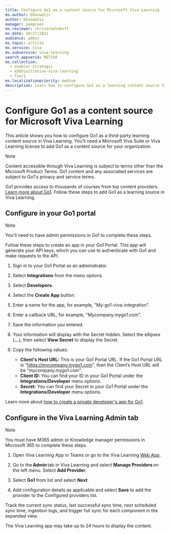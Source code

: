 ```yaml
---
title: Configure Go1 as a content source for Microsoft Viva Learning
ms.author: bhaswatic
author: bhaswatic
manager: pamgreen
ms.reviewer: chrisarnoldmsft
ms.date: 10/27/2021
audience: admin
ms.topic: article
ms.service: viva
ms.subservice: viva-learning
search.appverid: MET150
ms.collection:
  - enabler-strategic
  - m365initiative-viva-learning
  - Tier1
ms.localizationpriority: medium
description: Learn how to configure Go1 as a learning content source for Microsoft Viva Learning.
---
```


# Configure Go1 as a content source for Microsoft Viva Learning

This article shows you how to configure Go1 as a third-party learning content source in Viva Learning. You'll need a Microsoft Viva Suite or Viva Learning license to add Go1 as a content source for your organization.

>[!NOTE]
>Content accessible through Viva Learning is subject to terms other than the Microsoft Product Terms. Go1 content and any associated services are subject to Go1's privacy and service terms.

Go1 provides access to thousands of courses from top content providers. [Learn more about Go1](https://www.go1.com/go1-microsoft-viva). Follow these steps to add Go1 as a learning source in Viva Learning.

## Configure in your Go1 portal

>[!NOTE]
>You'll need to have admin permissions in Go1 to complete these steps.

Follow these steps to create an app in your Go1 Portal. This app will generate your API keys, which you can use to authenticate with Go1 and make requests to the API.

1. Sign in to your Go1 Portal as an administrator.

2. Select **Integrations** from the menu options.

3. Select **Developers**.
   
5. Select the **Create App** button.
   
7. Enter a name for the app, for example, "My-go1-viva-integration".
   
9. Enter a callback URL, for example, "Mycompany.mygo1.com".
    
11. Save the information you entered.

13. Your information will display with the Secret hidden. Select the ellipses (**...**), then select **View Secret** to display the Secret.
    
15. Copy the following values:

    - **Client's Host URL:** This is your Go1 Portal URL. If the Go1 Portal URL is "https://mycompany.mygo1.com", then the Client’s Host URL will be "mycompany.mygo1.com".
    - **Client ID:** You can find your ID in your Go1 Portal under the **Integrations/Developer** menu options.
    - **Secret:** You can find your Secret in your Go1 Portal under the **Integrations/Developer** menu options.

Learn more about [how to create a private developer's app for Go1](https://help.go1.com/en/articles/4642648-integrate-with-the-go1-api).

## Configure in the Viva Learning Admin tab

> [!NOTE]
> You must have M365 admin or Knowledge manager permissions in Microsoft 365 to complete these steps.

1. Open Viva Learning App in Teams or go to the Viva Learning [Web App](https://aka.ms/VivaLearningWeb).

2. Go to the **Admin** tab in Viva Learning and select **Manage Providers** on the left menu. Select **Add Provider**.

3. Select **Go1** from list and select **Next**. 

4. Add configuration details as applicable and select **Save** to add the provider to the Configured providers list. 

Track the current sync status, last successful sync time, next scheduled sync time, ingestion logs, and trigger full sync for each component in the expanded view. 

The Viva Learning app may take up to 24 hours to display the content. 
